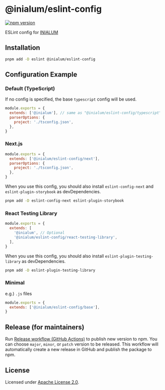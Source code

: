 # @inialum/eslint-config

[![npm version](https://badge.fury.io/js/@inialum%2Feslint-config.svg)](https://www.npmjs.com/package/@inialum/eslint-config)

ESLint config for [INIALUM](https://inialum.org)

## Installation

```bash
pnpm add -D eslint @inialum/eslint-config
```

## Configuration Example

### Default (TypeScript)

If no config is specified, the base `typescript` config will be used.

```js
module.exports = {
  extends: ['@inialum'], // same as "@inialum/eslint-config/typescript"
  parserOptions: {
    project: './tsconfig.json',
  },
}
```

### Next.js

```js
module.exports = {
  extends: ['@inialum/eslint-config/next'],
  parserOptions: {
    project: './tsconfig.json',
  },
}
```

When you use this config, you should also install `eslint-config-next` and `eslint-plugin-storybook` as devDependencies.

```bash
pnpm add -D eslint-config-next eslint-plugin-storybook
```

### React Testing Library

```js
module.exports = {
  extends: [
    '@inialum', // Optional
    '@inialum/eslint-config/react-testing-library',
  ],
}
```

When you use this config, you should also install `eslint-plugin-testing-library` as devDependencies.

```bash
pnpm add -D eslint-plugin-testing-library
```

### Minimal

e.g.) `.js` files

```js
module.exports = {
  extends: ['@inialum/eslint-config/base'],
}
```

## Release (for maintainers)

Run [Release workflow (GitHub Actions)](https://github.com/inialum/eslint-config/actions/workflows/release.yml) to publish new version to npm.
You can choose `major`, `minor`, or `patch` version to be released.
This workflow will automatically create a new release in GitHub and publish the package to npm.

## License

Licensed under [Apache License 2.0](LICENSE).
